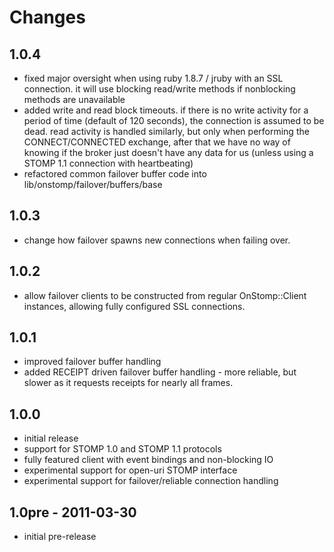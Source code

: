 # Changes

## 1.0.4
* fixed major oversight when using ruby 1.8.7 / jruby with an SSL connection.
  it will use blocking read/write methods if nonblocking methods are unavailable
* added write and read block timeouts. if there is no write activity for a period
  of time (default of 120 seconds), the connection is assumed to be dead. read
  activity is handled similarly, but only when performing the CONNECT/CONNECTED
  exchange, after that we have no way of knowing if the broker just doesn't
  have any data for us (unless using a STOMP 1.1 connection with heartbeating)
* refactored common failover buffer code into lib/onstomp/failover/buffers/base

## 1.0.3
* change how failover spawns new connections when failing over.

## 1.0.2
* allow failover clients to be constructed from regular OnStomp::Client
  instances, allowing fully configured SSL connections.

## 1.0.1
* improved failover buffer handling
* added RECEIPT driven failover buffer handling - more reliable, but slower
  as it requests receipts for nearly all frames.

## 1.0.0
* initial release
* support for STOMP 1.0 and STOMP 1.1 protocols
* fully featured client with event bindings and non-blocking IO
* experimental support for open-uri STOMP interface
* experimental support for failover/reliable connection handling

## 1.0pre - 2011-03-30
* initial pre-release
